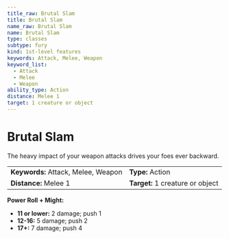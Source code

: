 ```yaml
---
title_raw: Brutal Slam
title: Brutal Slam
name_raw: Brutal Slam
name: Brutal Slam
type: classes
subtype: fury
kind: 1st-level features
keywords: Attack, Melee, Weapon
keyword_list:
  - Attack
  - Melee
  - Weapon
ability_type: Action
distance: Melee 1
target: 1 creature or object
---
```


# Brutal Slam

The heavy impact of your weapon attacks drives your foes ever backward.

|                                     |                                  |
| :---------------------------------- | :------------------------------- |
| **Keywords:** Attack, Melee, Weapon | **Type:** Action                 |
| **Distance:** Melee 1               | **Target:** 1 creature or object |

**Power Roll + Might:**

- **11 or lower:** 2 damage; push 1
- **12-16:** 5 damage; push 2
- **17+:** 7 damage; push 4

